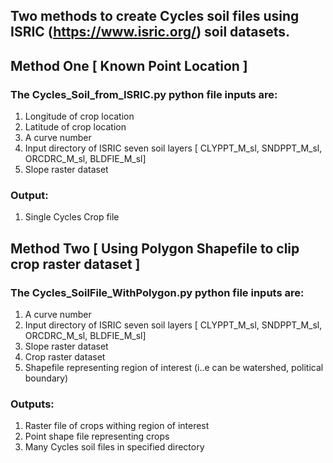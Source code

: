 ## Two methods to create Cycles soil files using ISRIC (https://www.isric.org/) soil datasets.

## Method One [ Known Point Location ] 

### The Cycles_Soil_from_ISRIC.py python file inputs are:

1. Longitude of crop location
2. Latitude of crop location
3. A curve number
4. Input directory of ISRIC seven soil layers [ CLYPPT_M_sl, SNDPPT_M_sl, ORCDRC_M_sl, BLDFIE_M_sl]
5. Slope raster dataset

### Output:
1. Single Cycles Crop file

## Method Two [ Using Polygon Shapefile to clip crop raster dataset ]

### The Cycles_SoilFile_WithPolygon.py python file inputs are:

1. A curve number
2. Input directory of ISRIC seven soil layers [ CLYPPT_M_sl, SNDPPT_M_sl, ORCDRC_M_sl, BLDFIE_M_sl]
3. Slope raster dataset
4. Crop raster dataset
5. Shapefile representing region of interest (i..e can be watershed, political boundary)

### Outputs:
1. Raster file of crops withing region of interest
2. Point shape file representing crops
3. Many Cycles soil files in specified directory


